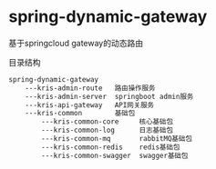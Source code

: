 # spring-dynamic-gateway
基于springcloud gateway的动态路由

目录结构

```txt
spring-dynamic-gateway
    ---kris-admin-route   路由操作服务
    ---kris-admin-server  springboot admin服务
    ---kris-api-gateway   API网关服务
    ---kris-common        基础包
        ---kris-common-core     核心基础包
        ---kris-common-log      日志基础包
        ---kris-common-mq       rabbitMQ基础包
        ---kris-common-redis    redis基础包
        ---kris-common-swagger  swagger基础包
```

